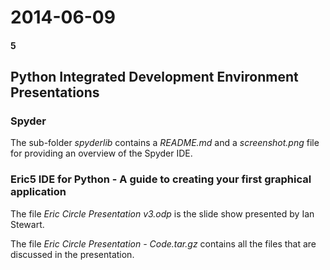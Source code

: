 # 2014-06-09
#### 5

## Python Integrated Development Environment Presentations
 
### Spyder 

The sub-folder *spyderlib* contains a *README.md* and a *screenshot.png* file for providing an overview of the Spyder IDE.

### Eric5 IDE for Python - A guide to creating your first graphical application

The file *Eric Circle Presentation v3.odp* is the slide show presented by Ian Stewart.

The file *Eric Circle Presentation - Code.tar.gz* contains all the files that are discussed in the presentation.
